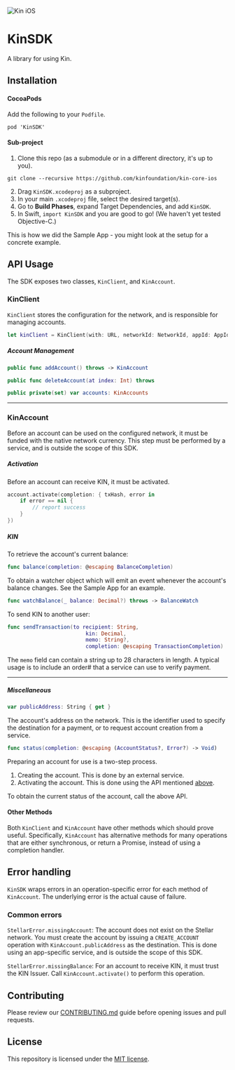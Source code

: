 ![Kin iOS](.github/kin_ios.png)

#  KinSDK

A library for using Kin.

## Installation

#### CocoaPods

Add the following to your `Podfile`.
```
pod 'KinSDK'
```

#### Sub-project

1. Clone this repo (as a submodule or in a different directory, it's up to you).
```
git clone --recursive https://github.com/kinfoundation/kin-core-ios
```
2. Drag `KinSDK.xcodeproj` as a subproject.
3. In your main `.xcodeproj` file, select the desired target(s).
4. Go to **Build Phases**, expand Target Dependencies, and add `KinSDK`.
5. In Swift, `import KinSDK` and you are good to go! (We haven't yet tested Objective-C.)

This is how we did the Sample App - you might look at the setup for a concrete example.

## API Usage

The SDK exposes two classes, `KinClient`, and `KinAccount`.

### KinClient
`KinClient` stores the configuration for the network, and is responsible for managing accounts.

```swift
let kinClient = KinClient(with: URL, networkId: NetworkId, appId: AppId)
```

##### Account Management

```swift
public func addAccount() throws -> KinAccount

public func deleteAccount(at index: Int) throws

public private(set) var accounts: KinAccounts
```

---

### KinAccount

Before an account can be used on the configured network, it must be funded with the native network currency.  This step must be performed by a service, and is outside the scope of this SDK.

##### <a name="activation"></a>Activation

Before an account can receive KIN, it must be activated.

```swift
account.activate(completion: { txHash, error in
    if error == nil {
        // report success
    }
})
```

##### KIN

To retrieve the account's current balance:
```swift
func balance(completion: @escaping BalanceCompletion)
```

To obtain a watcher object which will emit an event whenever the account's balance changes.  See the Sample App for an example.

```swift
func watchBalance(_ balance: Decimal?) throws -> BalanceWatch
```

To send KIN to another user:
```swift
func sendTransaction(to recipient: String,
                         kin: Decimal,
                         memo: String?,
                         completion: @escaping TransactionCompletion)
```

The `memo` field can contain a string up to 28 characters in length.  A typical usage is to include an order# that a service can use to verify payment.

---

##### Miscellaneous

```swift
var publicAddress: String { get }
```
The account's address on the network.  This is the identifier used to specify the destination for a payment, or to request account creation from a service.


```swift
func status(completion: @escaping (AccountStatus?, Error?) -> Void)
```
Preparing an account for use is a two-step process.
1. Creating the account.  This is done by an external service.
2. Activating the account.  This is done using the API mentioned <a href="#activation">above</a>.

To obtain the current status of the account, call the above API.


#### Other Methods

Both `KinClient` and `KinAccount` have other methods which should prove useful.  Specifically, `KinAccount` has alternative methods for many operations that are either synchronous, or return a Promise, instead of using a completion handler.

## Error handling

`KinSDK` wraps errors in an operation-specific error for each method of `KinAccount`.  The underlying error is the actual cause of failure.

### Common errors

`StellarError.missingAccount`: The account does not exist on the Stellar network.  You must create the account by issuing a `CREATE_ACCOUNT` operation with `KinAccount.publicAddress` as the destination.  This is done using an app-specific service, and is outside the scope of this SDK.

`StellarError.missingBalance`: For an account to receive KIN, it must trust the KIN Issuer.  Call `KinAccount.activate()` to perform this operation.

## Contributing

Please review our [CONTRIBUTING.md](CONTRIBUTING.md) guide before opening issues and pull requests.

## License
This repository is licensed under the [MIT license](LICENSE.md).
